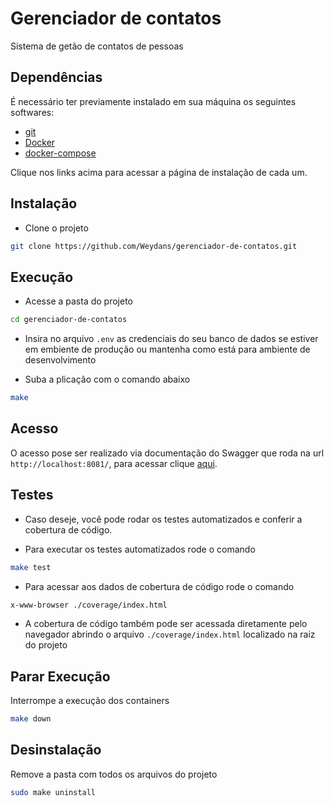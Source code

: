# Gerenciador de contatos

Sistema de getão de contatos de pessoas



## Dependências

É necessário ter previamente instalado em sua máquina os seguintes softwares:

- [git](https://git-scm.com/downloads)
- [Docker](https://docs.docker.com/engine/install/)
- [docker-compose](https://docs.docker.com/compose/install/)

Clique nos links acima para acessar a página de instalação de cada um.



## Instalação

- Clone o projeto
```bash
git clone https://github.com/Weydans/gerenciador-de-contatos.git
```



## Execução

- Acesse a pasta do projeto
```bash
cd gerenciador-de-contatos
```

- Insira no arquivo `.env` as credenciais do seu banco de dados se estiver em embiente de produção ou mantenha como está para ambiente de desenvolvimento

- Suba a plicação com o comando abaixo
```bash
make
```



## Acesso

O acesso pose ser realizado via documentação do Swagger que roda na url `http://localhost:8081/`, para acessar clique [aqui](http://localhost:8081/).

    


## Testes

- Caso deseje, você pode rodar os testes automatizados e conferir a cobertura de código.

- Para executar os testes automatizados rode o comando
```bash
make test
```

- Para acessar aos dados de cobertura de código rode o comando
```bash
x-www-browser ./coverage/index.html
```

- A cobertura de código também pode ser acessada diretamente pelo navegador abrindo o arquivo `./coverage/index.html` localizado na raiz do projeto 

    


## Parar Execução

Interrompe a execução dos containers
```bash
make down
```



## Desinstalação

Remove a pasta com todos os arquivos do projeto
```bash
sudo make uninstall
```
